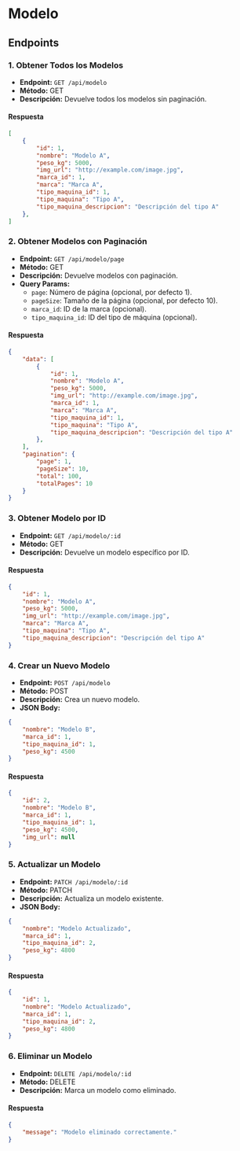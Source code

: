 # Modelo

## Endpoints

### 1. Obtener Todos los Modelos
- **Endpoint:** `GET /api/modelo`
- **Método:** GET
- **Descripción:** Devuelve todos los modelos sin paginación.

#### Respuesta
```json
[
    {
        "id": 1,
        "nombre": "Modelo A",
        "peso_kg": 5000,
        "img_url": "http://example.com/image.jpg",
        "marca_id": 1,
        "marca": "Marca A",
        "tipo_maquina_id": 1,
        "tipo_maquina": "Tipo A",
        "tipo_maquina_descripcion": "Descripción del tipo A"
    },
]
```

### 2. Obtener Modelos con Paginación
- **Endpoint:** `GET /api/modelo/page`
- **Método:** GET
- **Descripción:** Devuelve modelos con paginación.
- **Query Params:**
  - `page`: Número de página (opcional, por defecto 1).
  - `pageSize`: Tamaño de la página (opcional, por defecto 10).
  - `marca_id`: ID de la marca (opcional).
  - `tipo_maquina_id`: ID del tipo de máquina (opcional).

#### Respuesta
```json
{
    "data": [
        {
            "id": 1,
            "nombre": "Modelo A",
            "peso_kg": 5000,
            "img_url": "http://example.com/image.jpg",
            "marca_id": 1,
            "marca": "Marca A",
            "tipo_maquina_id": 1,
            "tipo_maquina": "Tipo A",
            "tipo_maquina_descripcion": "Descripción del tipo A"
        },
    ],
    "pagination": {
        "page": 1,
        "pageSize": 10,
        "total": 100,
        "totalPages": 10
    }
}
```

### 3. Obtener Modelo por ID
- **Endpoint:** `GET /api/modelo/:id`
- **Método:** GET
- **Descripción:** Devuelve un modelo específico por ID.

#### Respuesta
```json
{
    "id": 1,
    "nombre": "Modelo A",
    "peso_kg": 5000,
    "img_url": "http://example.com/image.jpg",
    "marca": "Marca A",
    "tipo_maquina": "Tipo A",
    "tipo_maquina_descripcion": "Descripción del tipo A"
}
```

### 4. Crear un Nuevo Modelo
- **Endpoint:** `POST /api/modelo`
- **Método:** POST
- **Descripción:** Crea un nuevo modelo.
- **JSON Body:**
```json
{
    "nombre": "Modelo B",
    "marca_id": 1,
    "tipo_maquina_id": 1,
    "peso_kg": 4500
}
```

#### Respuesta
```json
{
    "id": 2,
    "nombre": "Modelo B",
    "marca_id": 1,
    "tipo_maquina_id": 1,
    "peso_kg": 4500,
    "img_url": null
}
```

### 5. Actualizar un Modelo
- **Endpoint:** `PATCH /api/modelo/:id`
- **Método:** PATCH
- **Descripción:** Actualiza un modelo existente.
- **JSON Body:**
```json
{
    "nombre": "Modelo Actualizado",
    "marca_id": 1,
    "tipo_maquina_id": 2,
    "peso_kg": 4800
}
```

#### Respuesta
```json
{
    "id": 1,
    "nombre": "Modelo Actualizado",
    "marca_id": 1,
    "tipo_maquina_id": 2,
    "peso_kg": 4800
}
```

### 6. Eliminar un Modelo
- **Endpoint:** `DELETE /api/modelo/:id`
- **Método:** DELETE
- **Descripción:** Marca un modelo como eliminado.

#### Respuesta
```json
{
    "message": "Modelo eliminado correctamente."
}
```